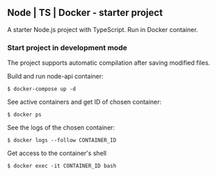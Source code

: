 ## Node | TS | Docker - starter project

A starter Node.js project with TypeScript. Run in Docker container.

### Start project in development mode

The project supports automatic compilation after saving modified files.

Build and run node-api container:

```
$ docker-compose up -d
```
See active containers and get ID of chosen container:

```
$ docker ps
```

See the logs of the chosen container:

```
$ docker logs --follow CONTAINER_ID
```
Get access to the container's shell

```
$ docker exec -it CONTAINER_ID bash
```
